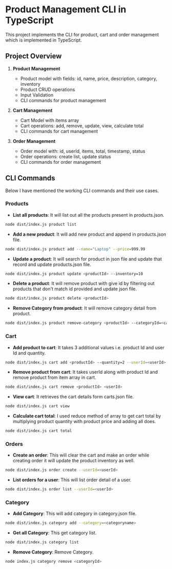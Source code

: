 # Product Management CLI in TypeScript
This project implements the CLI for product, cart and order management which is implemented in TypeScript.

## Project Overview
1. **Product Management**
   -    Product model with fields: id, name, price, description, category, inventory
   - Product CRUD operations
   - Input Validation
   - CLI commands for product management

2. **Cart Management**
    - Cart Model with items array
    - Cart operations: add, remove, update, view, calculate total
    - CLI commands for cart management

3. **Order Management**
    - Order model with: id, userId, items, total, timestamp, status
    - Order operations: create list, update status
    - CLI commands for order management


## CLI Commands
Below I have mentioned the working CLI commands and their use cases.

### Products
- **List all products**: It will list out all the products present in products.json.

```bash
node dist/index.js product list
```

- **Add a new product**: It will add new product and append in products.json file.

```bash
node dist/index.js product add --name="Laptop" --price=999.99
```
- **Update a product**: It will search for product in json file and update that record and update products.json file.
```bash
node dist/index.js product update <productId> --inventory=10
```

- **Delete a product**: It will remove product with give id by filtering out products that don't match id provided and update json file.
```bash
node dist/index.js product delete <productId>
```

- **Remove Category from product**: It will remove category detail from product.
```bash
node dist/index.js product remove-category <productId> --categoryId=<categoryId>
```

### Cart
- **Add product to cart**: It takes 3 additional values i.e. product Id and user Id and quantity.

```bash
node dist/index.js cart add <productId> --quantity=2 --userId=<userId>
```

- **Remove product from cart**: It takes userId along with product Id and remove product from item array in cart.
```bash
node dist/index.js cart remove <productId> <userId>
```
- **View cart**: It retrieves the cart details form carts.json file.
```bash
node dist/index.js cart view
```

- **Calculate cart total**: I used reduce method of array to get cart total by multiplying product quantity with product price and adding all does.
```bash
node dist/index.js cart total
```

### Orders
- **Create an order**: This will clear the cart and make an order while creating order it will update the product inventory as well.
```bash
node dist/index.js order create --userId=<userId>
```

- **List orders for a user**: This will list order detail of a user.
```bash
node dist/index.js order list --userId=<userId>
```

### Category
- **Add Category**: This will add category in category.json file.
```bash
node dist/index.js category add --category=<categoryname>
```
- **Get all Category**: This get category list.
```bash
node dist/index.js category list
```
- **Remove Category**: Remove Category.
```bash
node index.js category remove <categoryId>
```